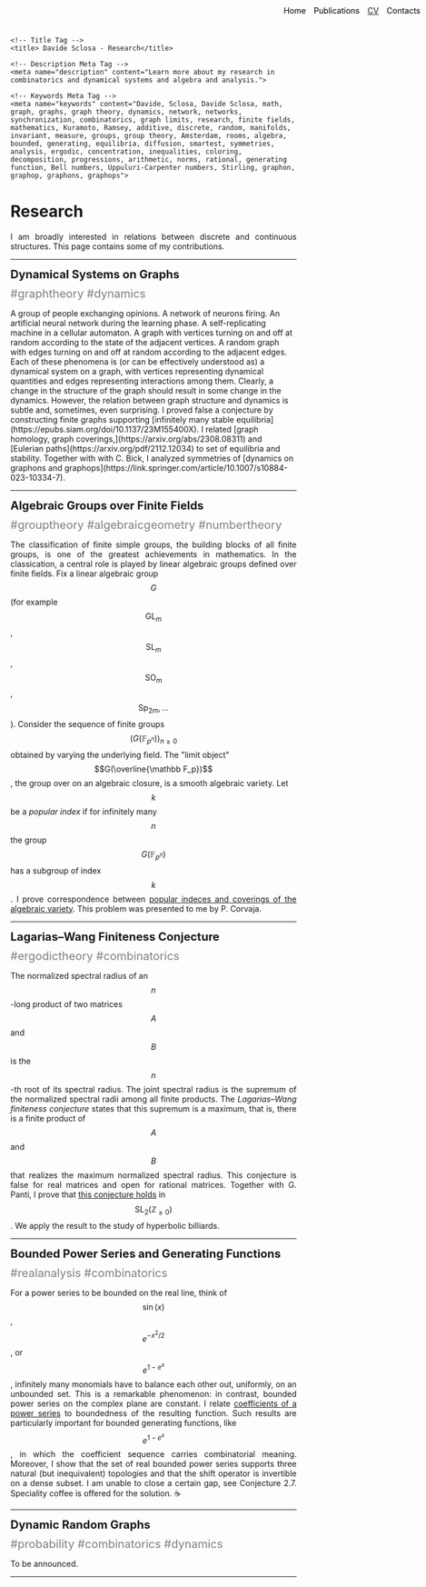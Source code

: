 <head>
    <meta charset="UTF-8">
    <meta name="viewport" content="width=device-width, initial-scale=1.0">
    
    <!-- Title Tag -->
    <title> Davide Sclosa - Research</title>
    
    <!-- Description Meta Tag -->
    <meta name="description" content="Learn more about my research in combinatorics and dynamical systems and algebra and analysis.">
    
    <!-- Keywords Meta Tag -->
    <meta name="keywords" content="Davide, Sclosa, Davide Sclosa, math, graph, graphs, graph theory, dynamics, network, networks, synchronization, combinatorics, graph limits, research, finite fields, mathematics, Kuramoto, Ramsey, additive, discrete, random, manifolds, invariant, measure, groups, group theory, Amsterdam, rooms, algebra, bounded, generating, equilibria, diffusion, smartest, symmetries, analysis, ergodic, concentration, inequalities, coloring, decomposition, progressions, arithmetic, norms, rational, generating function, Bell numbers, Uppuluri-Carpenter numbers, Stirling, graphon, graphop, graphons, graphops">
</head>

<style>
.container {
    position: relative;
}

.menu {
    position: absolute;
    top: 10px;
    right: 10px;
    list-style-type: none;
    margin: 0;
    padding: 0;
}

.menu li {
    display: inline;
    margin-left: 10px;
}

.menu li:first-child {
    margin-left: 0;
}
</style>

<ul class="menu">
    <li><a href="index" style="text-decoration: none; color: black;">Home</a></li>
    <li><a href="publications" style="text-decoration: none; color: black;">Publications</a></li>
    <li><a href="cv.pdf" download>CV</a></li>
    <li><a href="mailto:davide.sclosa@gmail.com" style="text-decoration: none; color: black;">Contacts</a></li>
</ul>




# Research
I am broadly interested in relations between discrete and continuous structures.
This page contains some of my contributions.

___

<p style="display: flex; justify-content: space-between; align-items: center; flex-wrap: wrap; gap: 10px;">
  <span style="font-weight: bold; font-size: 20px;">Dynamical Systems on Graphs</span>
  <span style="color: gray; font-size: 20px;">#graphtheory #dynamics</span>
</p>
A group of people exchanging opinions. A network of neurons firing. An artificial neural network during the learning phase. A self-replicating machine in a cellular automaton. A graph with vertices turning on and off at random according to the state of the adjacent vertices. A random graph with edges turning on and off at random according to the adjacent edges.
Each of these phenomena is (or can be effectively understood as) a dynamical system on a graph, with vertices representing dynamical quantities and edges representing interactions among them. Clearly, a change in the structure of the graph should result in some change in the dynamics. However, the relation between graph structure and dynamics is subtle and, sometimes, even surprising.
I proved false a conjecture by constructing finite graphs supporting [infinitely many stable equilibria](https://epubs.siam.org/doi/10.1137/23M155400X).
I related [graph homology, graph coverings,](https://arxiv.org/abs/2308.08311) and [Eulerian paths](https://arxiv.org/pdf/2112.12034) to set of equilibria and stability.
Together with with C. Bick, I analyzed symmetries of [dynamics on graphons and graphops](https://link.springer.com/article/10.1007/s10884-023-10334-7).

___

<p style="display: flex; justify-content: space-between; align-items: center; flex-wrap: wrap; gap: 10px;">
  <span style="font-weight: bold; font-size: 20px;">Algebraic Groups over Finite Fields</span>
  <span style="color: gray; font-size: 20px;">#grouptheory #algebraicgeometry #numbertheory</span>
</p>

The classification of finite simple groups, the building blocks of all finite groups, is one of the greatest achievements in mathematics.
In the classication, a central role is played by linear algebraic groups defined over finite fields.
Fix a linear algebraic group $$G$$ (for example $$\mathrm{GL}_m$$, $$\mathrm{SL}_m$$, $$\mathrm{SO}_m$$, $$\mathrm{Sp}_{2m}, \ldots$$).
Consider the sequence of finite groups $$(G(\mathbb F_{p^n}))_{n\geq 0}$$ obtained by varying the underlying field.
The "limit object" $$G(\overline{\mathbb F_p})$$, the group over on an algebraic closure, is a smooth algebraic variety.
Let $$k$$ be a *popular index* if for infinitely many $$n$$ the group $$G(\mathbb F_{p^n})$$ has a subgroup of index $$k$$.
I prove correspondence between [popular indeces and coverings of the algebraic variety](https://www.degruyter.com/document/doi/10.1515/jgth-2022-0110/html?lang=en).
This problem was presented to me by P. Corvaja.

___
<p style="display: flex; justify-content: space-between; align-items: center; flex-wrap: wrap; gap: 10px;">
  <span style="font-weight: bold; font-size: 20px;">Lagarias–Wang Finiteness Conjecture</span>
  <span style="color: gray; font-size: 20px;">#ergodictheory #combinatorics</span>
</p>

The normalized spectral radius of an $$n$$-long product of two matrices $$A$$ and $$B$$ is the $$n$$-th root of its spectral radius.
The joint spectral radius is the supremum of the normalized spectral radii among all finite products.
The *Lagarias–Wang finiteness conjecture* states that this supremum is a maximum, that is, there is a finite product of $$A$$ and $$B$$ that realizes
the maximum normalized spectral radius. This conjecture is false for real matrices and open for rational matrices.
Together with G. Panti, I prove that [this conjecture holds](https://iopscience.iop.org/article/10.1088/1361-6544/ac0484/meta) in $$\mathrm{SL}_2(\mathbb Z_{\geq 0})$$.
We apply the result to the study of hyperbolic billiards.

___
<p style="display: flex; justify-content: space-between; align-items: center; flex-wrap: wrap; gap: 10px;">
  <span style="font-weight: bold; font-size: 20px;">Bounded Power Series and Generating Functions</span>
  <span style="color: gray; font-size: 20px;">#realanalysis #combinatorics</span>
</p>

For a power series to be bounded on the real line, think of $$\sin(x)$$, $$e^{-x^2/2}$$, or $$e^{1-e^x}$$,
infinitely many monomials have to balance each other out, uniformly, on an unbounded set.
This is a remarkable phenomenon: in contrast, bounded power series on the complex plane are constant.
I relate [coefficients of a power series](https://www.sciencedirect.com/science/article/pii/S0022247X24003706) to boundedness of the resulting function.
Such results are particularly important for bounded generating functions, like $$e^{1-e^x}$$, in which the coefficient sequence carries combinatorial meaning.
Moreover, I show that the set of real bounded power series supports three natural (but inequivalent) topologies and that the shift operator is invertible on a dense subset.
I am unable to close a certain gap, see Conjecture 2.7. Speciality coffee is offered for the solution. ☕️

___

<p style="display: flex; justify-content: space-between; align-items: center; flex-wrap: wrap; gap: 10px;">
  <span style="font-weight: bold; font-size: 20px;">Dynamic Random Graphs</span>
  <span style="color: gray; font-size: 20px;">#probability #combinatorics #dynamics</span>
</p>

To be announced.


<script
  src="https://cdn.mathjax.org/mathjax/latest/MathJax.js?config=TeX-AMS-MML_HTMLorMML"
  type="text/javascript">
</script>

___

<style>
	p {
    text-align: justify;
}
</style>

